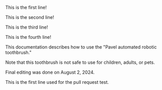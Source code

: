 This is the first line!

This is the second line!

This is the third line!

This is the fourth line!


This documentation describes how to use the "Pavel automated robotic toothbrush." 

Note that this toothbrush is not safe to use for children, adults, or pets. 

Final editing was done on August 2, 2024.


This is the first line used for the pull request test.